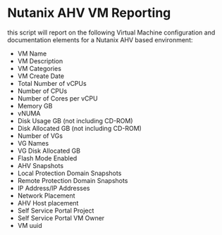 # Nutanix AHV VM Reporting
this script will report on the following Virtual Machine configuration and documentation elements for a Nutanix AHV based environment:
- VM Name
- VM Description
- VM Categories
- VM Create Date
- Total Number of vCPUs
- Number of CPUs
- Number of Cores per vCPU
- Memory GB
- vNUMA
- Disk Usage GB (not including CD-ROM)
- Disk Allocated GB (not including CD-ROM)
- Number of VGs
- VG Names
- VG Disk Allocated GB
- Flash Mode Enabled
- AHV Snapshots
- Local Protection Domain Snapshots
- Remote Protection Domain Snapshots
- IP Address/IP Addresses
- Network Placement
- AHV Host placement
- Self Service Portal Project
- Self Service Portal VM Owner
- VM uuid
